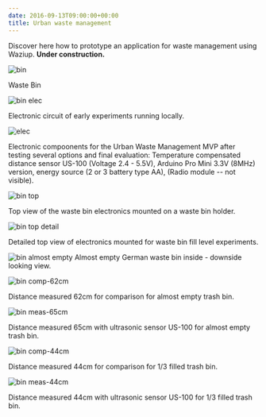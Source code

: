 ```yaml
---
date: 2016-09-13T09:00:00+00:00
title: Urban waste management
---
```


Discover here how to prototype an application for waste management using Waziup. 
**Under construction.**

![bin](/documentation/mvps/waste_images/waste_bin.jpg)

Waste Bin


![bin elec](/documentation/mvps/waste_images/waste_bin_elec.jpg)

Electronic circuit of early experiments running locally.


![elec](/documentation/mvps/waste_images/20170208_163157_resized.jpg)

Electronic compoonents for the Urban Waste Management MVP after testing several options and final evaluation: Temperature compensated distance sensor US-100 (Voltage 2.4 - 5.5V), Arduino Pro Mini 3.3V (8MHz) version, energy source (2 or 3 battery type AA), (Radio module -- not visible).

![bin top](/documentation/mvps/waste_images/20170209_115554_resized.jpg)

Top view of the waste bin electronics mounted on a waste bin holder.


![bin top detail](/documentation/mvps/waste_images/20170209_115600_resized.jpg)

Detailed top view of electronics mounted for waste bin fill level experiments.


![bin almost empty](/documentation/mvps/waste_images/20170209_115643_resized.jpg)
Almost empty German waste bin inside - downside looking view.


![bin comp-62cm](/documentation/mvps/waste_images/20170209_115720_resized.jpg)

Distance measured 62cm for comparison for almost empty trash bin.


![bin meas-65cm](/documentation/mvps/waste_images/20170209_115752_resized.jpg)

Distance measured 65cm with ultrasonic sensor US-100 for almost empty trash bin.


![bin comp-44cm](/documentation/mvps/waste_images/20170209_115856_resized.jpg)

Distance measured 44cm for comparison for 1/3 filled trash bin.


![bin meas-44cm](/documentation/mvps/waste_images/20170209_115912_resized.jpg)

Distance measured 44cm with ultrasonic sensor US-100 for 1/3 filled trash bin.










